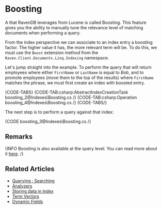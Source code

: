 ﻿# Boosting

A that RavenDB leverages from Lucene is called Boosting. This feature gives you the ability to manually tune the relevance level of matching documents when performing a query. 

From the index perspective we can associate to an index entry a boosting factor. The higher value it has, the more relevant term will be. To do this, we must use the `Boost` extension method from the `Raven.Client.Documents.Linq.Indexing` namespace.

Let's jump straight into the example. To perform the query that will return employees where either `FirstName` or `LastName` is equal to _Bob_, and to promote employees (move them to the top of the results) where `FirstName` matches the phrase, we must first create an index with boosted entry.

{CODE-TABS}
{CODE-TAB:csharp:AbstractIndexCreationTask boosting_2@Indexes\Boosting.cs /}
{CODE-TAB:csharp:Operation boosting_4@Indexes\Boosting.cs /}
{CODE-TABS/}

The next step is to perform a query against that index:

{CODE boosting_3@Indexes\Boosting.cs /}

## Remarks

{INFO Boosting is also available at the query level. You can read more about it [here](../indexes/querying/boosting). /}

## Related Articles

- [Querying : Searching](../indexes/querying/searching)
- [Analyzers](../indexes/using-analyzers)
- [Storing data in index](../indexes/storing-data-in-index)
- [Term Vectors](../indexes/using-term-vectors)
- [Dynamic Fields](../indexes/using-dynamic-fields)

